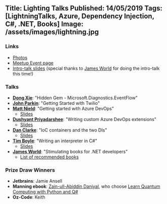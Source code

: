 Title: Lighting Talks
Published: 14/05/2019
Tags: [LightningTalks, Azure, Dependency Injection, C#, .NET, Books]
Image: /assets/images/lightning.jpg
---
### Links

* [Photos](https://www.dropbox.com/sh/3xjgguf4md5n85z/AACaFhLF4zYqvKlN0gKkD6kPa?dl=0)
* [Meetup Event page](https://www.meetup.com/dotnetoxford/events/259368914/)
* [Intro-talk slides](https://dotnetoxfordassets.blob.core.windows.net/2019-05-lightningtalks/MayIntro.NETOxford%202019.pdf) (special thanks to [James World](https://twitter.com/jamesw0rld) for doing the intro-talk this time!)

### Talks

* **[Dong Xie](https://www.twitter.com/xied75)**: "Hidden Gem - Microsoft.Diagnostics.Ev­entFlow"
* **[John Parkin](https://www.linkedin.com/in/johnrparkin/)**: "Getting Started with Twilio"
* **[Matt Nield](https://twitter.com/mnield)**: "Getting started with Azure DevOps"
  * [Slides](https://docs.google.com/presentation/d/1LZB7g1Pr5hJMwGRj9EEzH_-yelOEeeexlLSwTa1jGJo/edit?usp=sharing)
* **[Dushyant Priyadarshee](https://twitter.com/dp7g09)**: "Writing custom Azure DevOps extensions"
  * [Slides](https://dotnetoxfordassets.blob.core.windows.net/2019-05-lightningtalks/AzureDevOpsCustomPipelineTask.pptx)
* **[Dan Clarke](https://www.danclarke.com)**: "IoC containers and the two DIs"
  * [Slides](https://dotnetoxfordassets.blob.core.windows.net/2019-05-lightningtalks/IOCAndDI.pptx)
* **[Tim Boyle](https://twitter.com/Timboski)**: "Writing an interpreter in C#"
  * [Slides](https://dotnetoxfordassets.blob.core.windows.net/2019-05-lightningtalks/InterpreterInCSharp.pptx)
* **[James World](https://twitter.com/jamesw0rld)**: "Stimulating books for .NET developers"
  * [List of recommended books](https://www.amazon.co.uk/hz/wishlist/ls/318QGVZD245I?ref_=wl_share)

### Prize Draw Winners

* **Jetbrains**: Jamie Ansell
* **Manning ebook**: [Zain-ull-Abiddin Daniyal](https://twitter.com/ZainullAbiddinD), who choose [Learn Quantum Computing with Python and Q#](https://www.manning.com/books/learn-quantum-computing-with-python-and-q-sharp)
* **Oz-Code**: Keith